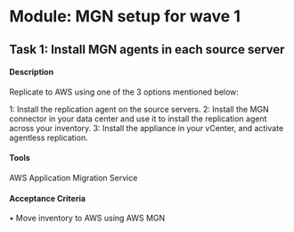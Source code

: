 
# Module: MGN setup for wave 1
## Task 1: Install MGN agents in each source server
#### Description
Replicate to AWS using one of the 3 options mentioned below: 

 1: Install the replication agent on the source servers. 
 2: Install the MGN connector in your data center and use it to install the replication agent across your inventory. 
 3: Install the appliance in your vCenter, and activate agentless replication.
#### Tools
AWS Application Migration Service
#### Acceptance Criteria
• Move inventory to AWS using AWS MGN